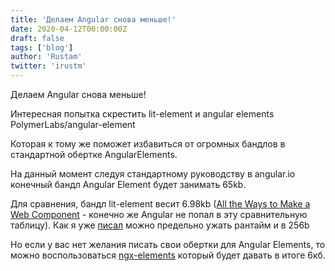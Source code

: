 ```yaml
---
title: 'Делаем Angular снова меньше!'
date: 2020-04-12T00:00:00Z
draft: false
tags: ['blog']
author: 'Rustam'
twitter: 'irustm'
---
```


Делаем Angular снова меньше!

Интересная попытка скрестить lit-element и angular elements PolymerLabs/angular-element

<!--more-->

Которая к тому же поможет избавиться от огромных бандлов в стандартной обертке AngularElements.

На данный момент следуя стандартному руководству в angular.io конечный бандл Angular Element будет занимать 65kb.

Для сравнения, бандл lit-element весит 6.98kb ([All the Ways to Make a Web Component](https://webcomponents.dev/blog/all-the-ways-to-make-a-web-component/) - конечно же Angular не попал в эту сравнительную таблицу).
Как я уже [писал](https://t.me/ngFanatic/159) можно предельно ужать рантайм и в 256b

Но если у вас нет желания писать свои обертки для Angular Elements, то можно воспользоваться [ngx-elements](https://github.com/aelbore/ngx-elements) который будет давать в итоге 6кб.
